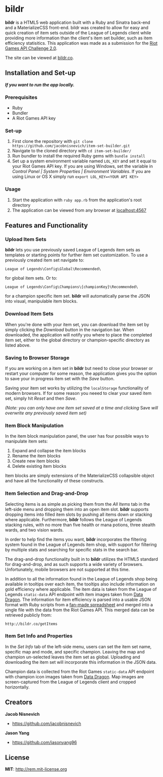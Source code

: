 # bildr

**bildr** is a HTML5 web application built with a Ruby and Sinatra back-end and a MaterializeCSS front-end. bildr was created to allow for easy and quick creation of item sets outside of the League of Legends client while providing more information than the client's item set builder, such as item efficiency statisitics. This application was made as a submission for the [Riot Games API Challenge 2.0](https://developer.riotgames.com/discussion/announcements/show/2lxEyIcE).

The site can be viewed at [bildr.co](http://bildr.co).

## Installation and Set-up

**_If you want to run the app locally._**

### Prerequisites

* Ruby
* Bundler
* A Riot Games API key

### Set-up

1. First clone the repository with `git clone https://github.com/jacobnisnevich/item-set-builder.git`
2. Navigate to the cloned directory with `cd item-set-builder/`
3. Run bundler to install the required Ruby gems with `bundle install`
4. Set up a system environment variable named `LOL_KEY` and set it equal to your Riot Games API key. If you are using Windows, set the variable in _Control Panel | System Properties | Environment Variables_. If you are using Linux or OS X simply run `export LOL_KEY=<YOUR API KEY>`

### Usage

1. Start the application with `ruby app.rb` from the application's root directory
2. The application can be viewed from any browser at [localhost:4567](http://localhost:4567)

## Features and Functionality

### Upload Item Sets

**bildr** lets you use previously saved League of Legends item sets as templates or starting points for further item set customization. To use a previously created item set navigate to:

```
League of Legends\Config\Global\Recommended\
```

for global item sets. Or to:

```
League of Legends\Config\Champions\{championKey}\Recommended\
```

for a champion specific item set. **bildr** will automatically parse the JSON into visual, manipulable item blocks.

### Download Item Sets

When you're done with your item set, you can download the item set by simply clicking the *Download* button in the navigation bar. When downloaded, the application will notify you where to place the completed item set, either to the global directory or champion-specific directory as listed above.

### Saving to Browser Storage

If you are working on a item set in **bildr** but need to close your browser or restart your computer for some reason, the application gives you the option to save your in progress item set with the *Save* button.

Saving your item set works by utilizing the ```localStorage``` functionality of modern browsers. If for some reason you neeed to clear your saved item set, simply hit *Reset* and then *Save*.

*(Note: you can only have one item set saved at a time and clicking* Save *will overwrite any previously saved item set)*

### Item Block Manipulation

In the item block manipulation panel, the user has four possible ways to manipulate item sets:

1. Expand and collapse the item blocks
2. Rename the item blocks
3. Create new item blocks
4. Delete existing item blocks

Item blocks are simply extensions of the MaterializeCSS collapsible object and have all the functionality of these constructs.

### Item Selection and Drag-and-Drop

Selecting items is as simple as picking them from the _All Items_ tab in the left-side menu and dropping them into an open item slot. **bildr** supports dropping items into filled item slots by pushing all items down or stacking where applicable. Furthermore, **bildr** follows the League of Legends stacking rules, with no more than five health or mana potions, three stealth wards, and two vision wards.

In order to help find the items you want, **bildr** incorporates the filtering system found in the League of Legends item shop, with support for filtering by multiple stats and searching for specific stats in the search bar.

The drag-and-drop functionality built in to **bildr** utilizes the HTML5 standard for drag-and-drop, and as such supports a wide variety of browsers. Unfortunately, mobile browsers are not supported at this time.

In addition to all the information found in the League of Legends shop being available in tooltips over each item, the tooltips also include information on gold efficiency where applicable. The item data is taken from the League of Legends `static-data` API endpoint with item images taken from [Data Dragon](http://ddragon.leagueoflegends.com/tool). The information for item efficiency is parsed into a usable JSON format with Ruby scripts from a [fan-made spreadsheet](https://docs.google.com/spreadsheets/d/1ASPk9DIQug-3x7d2ZZ5PU7c7-NiE9Tj5q3MgeIYZoc4/edit#gid=2147374466) and merged into a single file with the data from the Riot Games API. This merged data can be retrieved publicly from:

```
http://bildr.co/getItems
```

### Item Set Info and Properties

In the _Set Info_ tab of the left-side menu, users can set the item set name, specific map and mode, and specific champion. Leaving the map and champion un-selected leaves the item set as global. Uploading and downloading the item set will incorporate this information in the JSON data. 

Champion data is collected from the Riot Games  `static-data` API endpoint with champion icon images taken from [Data Dragon](http://ddragon.leagueoflegends.com/tool). Map images are screen-captured from the League of Legends client and cropped horizontally.

## Creators

**Jacob Nisnevich**
* https://github.com/jacobnisnevich

**Jason Yang**
* https://github.com/jasonyang96

## License

**MIT**: http://rem.mit-license.org
